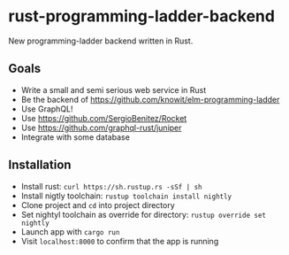 # rust-programming-ladder-backend

New programming-ladder backend written in Rust.

## Goals

* Write a small and semi serious web service in Rust
* Be the backend of https://github.com/knowit/elm-programming-ladder
* Use GraphQL!
* Use https://github.com/SergioBenitez/Rocket
* Use https://github.com/graphql-rust/juniper
* Integrate with some database

## Installation	

* Install rust: `curl https://sh.rustup.rs -sSf | sh`
* Install nigtly toolchain: `rustup toolchain install nightly`
* Clone project and `cd` into project directory
* Set nightyl toolchain as override for directory: `rustup override set nightly`
* Launch app with `cargo run`
* Visit `localhost:8000` to confirm that the app is running